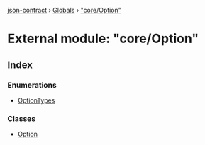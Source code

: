 [json-contract](../README.md) › [Globals](../globals.md) › ["core/Option"](_core_option_.md)

# External module: "core/Option"

## Index

### Enumerations

* [OptionTypes](../enums/_core_option_.optiontypes.md)

### Classes

* [Option](../classes/_core_option_.option.md)
